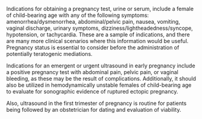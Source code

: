 Indications for obtaining a pregnancy test, urine or serum, include a female of child-bearing age with any of the following symptoms: amenorrhea/dysmenorrhea, abdominal/pelvic pain, nausea, vomiting, vaginal discharge, urinary symptoms, dizziness/lightheadedness/syncope, hypotension, or tachycardia. These are a sample of indications, and there are many more clinical scenarios where this information would be useful. Pregnancy status is essential to consider before the administration of potentially teratogenic mediations.

Indications for an emergent or urgent ultrasound in early pregnancy include a positive pregnancy test with abdominal pain, pelvic pain, or vaginal bleeding, as these may be the result of complications. Additionally, it should also be utilized in hemodynamically unstable females of child-bearing age to evaluate for sonographic evidence of ruptured ectopic pregnancy.

Also, ultrasound in the first trimester of pregnancy is routine for patients being followed by an obstetrician for dating and evaluation of viability.